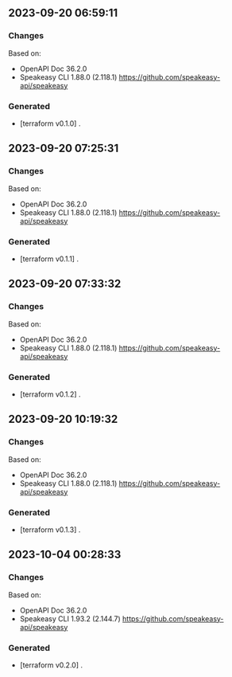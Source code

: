 

## 2023-09-20 06:59:11
### Changes
Based on:
- OpenAPI Doc 36.2.0 
- Speakeasy CLI 1.88.0 (2.118.1) https://github.com/speakeasy-api/speakeasy
### Generated
- [terraform v0.1.0] .

## 2023-09-20 07:25:31
### Changes
Based on:
- OpenAPI Doc 36.2.0 
- Speakeasy CLI 1.88.0 (2.118.1) https://github.com/speakeasy-api/speakeasy
### Generated
- [terraform v0.1.1] .

## 2023-09-20 07:33:32
### Changes
Based on:
- OpenAPI Doc 36.2.0 
- Speakeasy CLI 1.88.0 (2.118.1) https://github.com/speakeasy-api/speakeasy
### Generated
- [terraform v0.1.2] .

## 2023-09-20 10:19:32
### Changes
Based on:
- OpenAPI Doc 36.2.0 
- Speakeasy CLI 1.88.0 (2.118.1) https://github.com/speakeasy-api/speakeasy
### Generated
- [terraform v0.1.3] .

## 2023-10-04 00:28:33
### Changes
Based on:
- OpenAPI Doc 36.2.0 
- Speakeasy CLI 1.93.2 (2.144.7) https://github.com/speakeasy-api/speakeasy
### Generated
- [terraform v0.2.0] .